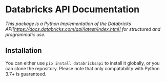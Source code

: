 # Databricks API Documentation
*This package is a Python Implementation of the Databricks API[https://docs.databricks.com/api/latest/index.html] for structured and programmatic use.*

## Installation
You can either use `pip install databricksapi` to install it globally, or you can clone the repository. Please note that only compatability with Python 3.7+ is guaranteed.
